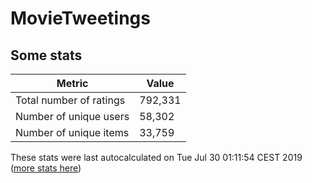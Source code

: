 # MovieTweetings
## Some stats

Metric | Value
--- | ---
Total number of ratings                 | 792,331
Number of unique users                  | 58,302
Number of unique items                  | 33,759
These stats were last autocalculated on Tue Jul 30 01:11:54 CEST 2019  ([more stats here](./stats.md))

